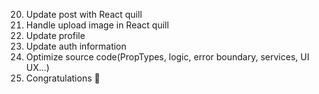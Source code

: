 <!-- 1. Cài đặt Project Boilerplate Monkey Blogging
2. Thiết lập Firebase
3. Thiết lập Routes
4. Viết auth-context để lưu trữ thông tin User
5. Code trang SignUp - UI
6. Code trang SignUp - React hook form
7. Code trang SignUp - Authentication với Firebase
8. Sử dụng PropTypes và comment params cho component
9. Login UI
10. Header UI
11. Homepage UI
12. Details UI
13. Dashboard UI
14. Checkbox, radio, toggle
15. Add new post: overview, upload image, delete image, toggle hot, find category
16. Display(Pagination, Filter), Add, Update & Delete Category
17. Display(Pagination, Filter), Add, Update & Delete User
18. Re-analyze database for Post
19. Display, Filter, Add, Update & Delete Post

-->

20. Update post with React quill
21. Handle upload image in React quill
22. Update profile
23. Update auth information
24. Optimize source code(PropTypes, logic, error boundary, services, UI UX...)
25. Congratulations 🎉
